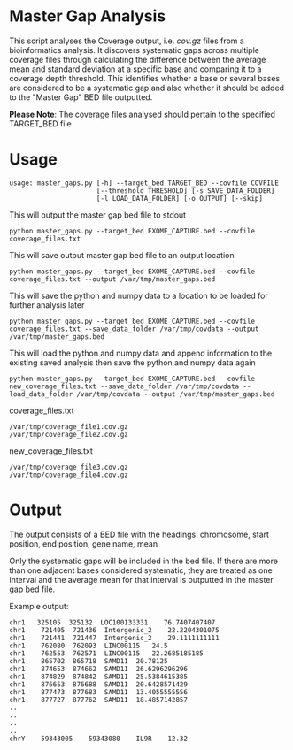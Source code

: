 Master Gap Analysis
=======================

This script analyses the Coverage output, i.e. *cov.gz* files from a bioinformatics analysis.
It discovers systematic gaps across multiple coverage files through calculating the difference
between the average mean and standard deviation at a specific base and comparing it to a 
coverage depth threshold. This identifies whether a base or several bases are considered to be 
a systematic gap and also whether it should be added to the "Master Gap" BED file outputted.


**Please Note**: The coverage files analysed should pertain to the specified TARGET_BED file 

Usage
=======================
```
usage: master_gaps.py [-h] --target_bed TARGET_BED --covfile COVFILE
                      [--threshold THRESHOLD] [-s SAVE_DATA_FOLDER]
                      [-l LOAD_DATA_FOLDER] [-o OUTPUT] [--skip]
```

This will output the master gap bed file to stdout 
```
python master_gaps.py --target_bed EXOME_CAPTURE.bed --covfile coverage_files.txt  
```

This will save output master gap bed file to an output location
```
python master_gaps.py --target_bed EXOME_CAPTURE.bed --covfile coverage_files.txt --output /var/tmp/master_gaps.bed
```

This will save the python and numpy data to a location to be loaded for further analysis later
```
python master_gaps.py --target_bed EXOME_CAPTURE.bed --covfile coverage_files.txt --save_data_folder /var/tmp/covdata --output /var/tmp/master_gaps.bed
```

This will load the python and numpy data and append information to the existing saved analysis then save the python and numpy data again
```
python master_gaps.py --target_bed EXOME_CAPTURE.bed --covfile new_coverage_files.txt --save_data_folder /var/tmp/covdata --load_data_folder /var/tmp/covdata --output /var/tmp/master_gaps.bed
```

coverage_files.txt
```
/var/tmp/coverage_file1.cov.gz
/var/tmp/coverage_file2.cov.gz
```

new_coverage_files.txt
```
/var/tmp/coverage_file3.cov.gz
/var/tmp/coverage_file4.cov.gz
```

Output
=======================
The output consists of a BED file with the headings:
chromosome, start position, end position, gene name, mean

Only the systematic gaps will be included in the bed file. 
If there are more than one adjacent bases considered systematic, they are treated as one
interval and the average mean for that interval is outputted in the master gap bed file.

Example output: 
```
chr1   325105  325132  LOC100133331    76.7407407407
chr1    721405  721436  Intergenic_2    22.2204301075
chr1    721441  721447  Intergenic_2    29.1111111111
chr1    762080  762093  LINC00115   24.5
chr1    762553  762571  LINC00115   22.2685185185
chr1    865702  865718  SAMD11  20.78125
chr1    874653  874662  SAMD11  26.6296296296
chr1    874829  874842  SAMD11  25.5384615385
chr1    876653  876688  SAMD11  20.6428571429
chr1    877473  877683  SAMD11  13.4055555556
chr1    877727  877762  SAMD11  18.4857142857
..
..
..
..
chrY    59343005    59343080    IL9R    12.32
```

